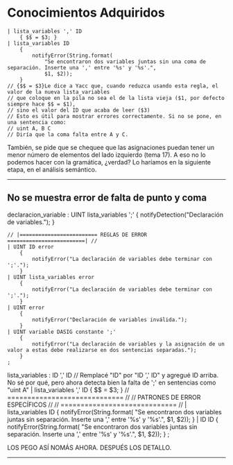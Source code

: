 # Conocimientos Adquiridos

    | lista_variables ',' ID
        { $$ = $3; }
    | lista_variables ID
        {
            notifyError(String.format(
                "Se encontraron dos variables juntas sin una coma de separación. Inserte una ',' entre '%s' y '%s'.",
                $1, $2));
        }
    // {$$ = $3}Le dice a Yacc que, cuando reduzca usando esta regla, el valor de la nueva lista_variables
    // que coloque en la pila no sea el de la lista vieja ($1, por defecto siempre hace $$ = $1),
    // sino el valor del ID que acaba de leer ($3)
    // Esto es útil para mostrar errores correctamente. Si no se pone, en una sentencia como:
    // uint A, B C
    // Diría que la coma falta entre A y C.

También, se pide que se chequee que las asignaciones puedan tener un menor número de elementos del lado izquierdo (tema 17). A eso no lo podemos hacer con la gramática, ¿verdad? Lo haríamos en la siguiente etapa, en el análisis semántico.

---

## No se muestra error de falta de punto y coma

declaracion_variable
: UINT lista_variables ';'
{ notifyDetection("Declaración de variables."); }

    // |========================= REGLAS DE ERROR =========================| //
    | UINT ID error
        {
            notifyError("La declaración de variables debe terminar con ';'.");
        }
    | UINT lista_variables error
        {
            notifyError("La declaración de variables debe terminar con ';'.");
        }
    | UINT error
        {
            notifyError("Declaración de variables inválida.");
        }
    | UINT variable DASIG constante ';'
        {
            notifyError("La declaración de variables y la asignación de un valor a estas debe realizarse en dos sentencias separadas.");
        }
    ;

lista_variables
: ID ',' ID // Remplacé "ID" por "ID ',' ID" y agregué ID arriba. No sé por qué, pero ahora detecta bien la falta de ';' en sentencias como "uint A"
| lista_variables ',' ID
{ $$ = $3; }
// ============================= //
// PATRONES DE ERROR ESPECÍFICOS //
// ============================= //
| lista_variables ID
{
notifyError(String.format(
"Se encontraron dos variables juntas sin separación. Inserte una ',' entre '%s' y '%s'.",
$1, $2));
}
| ID ID
{
notifyError(String.format(
"Se encontraron dos variables juntas sin separación. Inserte una ',' entre '%s' y '%s'.",
$1, $2));
}
;

LOS PEGO ASÍ NOMÁS AHORA. DESPUÉS LOS DETALLO.

---
